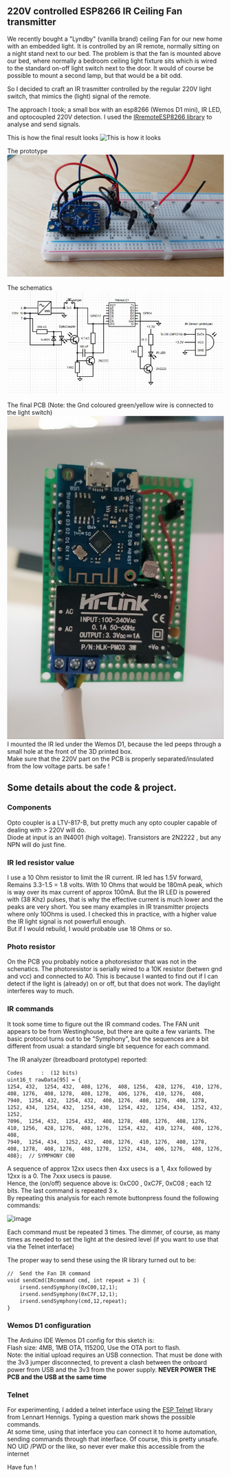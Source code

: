 ## 220V controlled ESP8266 IR Ceiling Fan transmitter 
We recently bought a  "Lyndby" (vanilla brand) ceiling Fan for our new home with an embedded light. It is controlled by an IR remote, normally sitting on a night stand next to our bed.
The problem is that the fan is mounted above our bed, where normally a bedroom ceiling light fixture sits which is wired to the standard on-off light switch next to the door.
It would of course be possible to mount a second lamp, but that would be a bit odd.

So I decided to craft an IR trasmitter controlled by the regular 220V light switch, that mimics the (light) signal of the remote.

The approach I took;  a small box with an esp8266 (Wemos D1 mini), IR LED, and optocoupled 220V detection.
I used the [IRremoteESP8266 library](https://github.com/crankyoldgit/IRremoteESP8266) to analyse and send signals.

This is how the final result looks
![This is how it looks](/images/How-it-works.gif)

The prototype
![The Prototype](/images/Prototype.jpeg)

The schematics
![The Schematics](/images/Schematics%20IR%20Fan.jpg)

The final PCB  (Note: the Gnd coloured green/yellow wire is connected to the light switch)
![The PCB](/images/PCB.jpg)
I mounted the IR led under the Wemos D1, because the led peeps through a small hole at the front of the 3D printed box.\
Make sure that the 220V part on the PCB is properly separated/insulated from the low voltage parts. be safe !

## Some details about the code & project.

### Components
Opto coupler is a LTV-817-B, but pretty much any opto coupler capable of dealing with > 220V will do.\
Diode at input is an IN4001  (high voltage). Transistors are 2N2222 , but any NPN will do just fine.

### IR led resistor value
I use a 10 Ohm resistor to limit the IR current. IR led has 1.5V forward, Remains 3.3-1.5 = 1.8 volts. With 10 Ohms that would be 180mA peak, which is way over its max current of approx 100mA. But the IR LED is powered with (38 Khz) pulses, that is why the effective current is much lower and the peaks are very short. You see many examples in IR transmitter projects where only 10Ohms is used. I checked this in practice, with a higher value the IR light signal is not powerfull enough.\
But if I would rebuild, I would probable use 18 Ohms or so.   

### Photo resistor
On the PCB you probably notice a photoresistor that was not in the schenatics. The photoresistor is serially wired to a 10K resistor (betwen gnd and vcc) and connected to A0.
This is because I wanted to  find out if I can detect if the light is (already) on or off, but that does not work. The daylight interferes way to much.

### IR commands
It took some time to figure out the IR command codes. The FAN unit appears to be from Westinghouse, but there are quite a few variants.
The basic protocol turns out to be "Symphony", but the sequences are a bit different from usual: a standard single bit sequence for each command.

The IR analyzer (breadboard prototype) reported: 
```Protocol  : SYMPHONY
Codes      :  (12 bits)
uint16_t rawData[95] = {
1254, 432,  1254, 432,  408, 1276,  408, 1256,  428, 1276,  410, 1276,  408, 1276,  408, 1278,  408, 1278,  406, 1276,  410, 1276,  408,
7940,  1254, 432,  1254, 432,  408, 1276,  408, 1276,  408, 1278,  1252, 434,  1254, 432,  1254, 430,  1254, 432,  1254, 434,  1252, 432,  1252, 
7096,  1254, 432,  1254, 432,  408, 1278,  408, 1276,  408, 1276,  410, 1256,  428, 1276,  408, 1276,  1254, 432,  410, 1274,  408, 1276,  408, 
7940,  1254, 434,  1252, 432,  408, 1276,  410, 1276,  408, 1278,  408, 1278,  408, 1276,  408, 1278,  1252, 434,  406, 1276,  408, 1276,  408};  // SYMPHONY C00
```

A sequence of approx 12xx usecs then 4xx usecs is a 1, 4xx followed by 12xx is a 0. The 7xxx  usecs is pause.\
Hence, the (on/off) sequence above is:  0xC00 , 0xC7F, 0xC08 ; each 12 bits. The last command is  repeated 3 x.\
By repeating this analysis for each remote buttonpress  found the following commands:

![image](https://user-images.githubusercontent.com/80706499/137891934-c97163ce-37df-450b-a9c0-77ea92459cf7.png)

Each command must be repeated 3 times. The dimmer, of course, as many times as needed to set the light at the desired level (if you want to use that via the Telnet interface)

The proper way to send these using the IR library turned out to be:

```
//  Send the Fan IR command
void sendCmd(IRcommand cmd, int repeat = 3) {
    irsend.sendSymphony(0xC00,12,1);
    irsend.sendSymphony(0xC7F,12,1);
    irsend.sendSymphony(cmd,12,repeat);
}
```
### Wemos D1 configuration
The Arduino IDE Wemos D1 config for this sketch is:\
Flash size:  4MB, 1MB OTA, 115200,  Use the OTA port to flash. \
Note: the initial upload requires an USB connection. That must be done with the 3v3 jumper disconnected, to prevent a clash between the onboard power from USB and the 3v3 from the power supply. **NEVER POWER THE PCB and the USB at the same time**

### Telnet
For experimenting, I added a telnet interface using the [ESP Telnet](https://github.com/LennartHennigs/ESPTelnet) library from Lennart Hennigs.
Typing a question mark shows the possible commands.\
At some time, using that interface you can connect it to home automation, sending commands through that interface.
Of course, this is pretty unsafe. NO UID /PWD or the like, so never ever make this accessible from the internet

Have fun !


